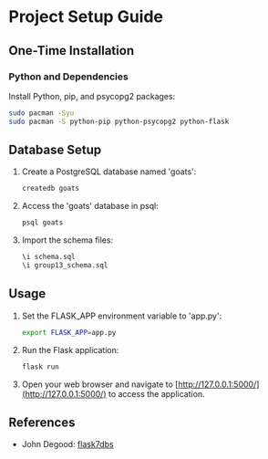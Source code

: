 # Project Setup Guide

## One-Time Installation

### Python and Dependencies

Install Python, pip, and psycopg2 packages:

```bash
sudo pacman -Syu
sudo pacman -S python-pip python-psycopg2 python-flask
```

## Database Setup

1. Create a PostgreSQL database named 'goats':

    ```bash
    createdb goats
    ```

2. Access the 'goats' database in psql:

    ```bash
    psql goats
    ```

3. Import the schema files:

    ```bash
    \i schema.sql
    \i group13_schema.sql
    ```

## Usage

1. Set the FLASK_APP environment variable to 'app.py':

    ```bash
    export FLASK_APP=app.py
    ```

2. Run the Flask application:

    ```bash
    flask run
    ```

3. Open your web browser and navigate to [http://127.0.0.1:5000/](http://127.0.0.1:5000/) to access the application.

## References

- John Degood: [flask7dbs](https://github.com/jdegood/flask7dbs)
